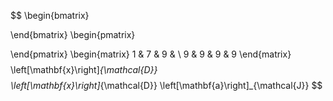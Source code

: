 $$
\begin{bmatrix}

\end{bmatrix}
\begin{pmatrix}

\end{pmatrix}
\begin{matrix}
1 & 7 & 9 &  \\
9 & 9 & 9 & 9
\end{matrix}
$$
$$
\left[\mathbf{x}\right]_{\mathcal{D}}
$$
$$
\left[\mathbf{x}\right]_{\mathcal{D}}
\left[\mathbf{a}\right]_{\mathcal{J}}
$$

```desmos-graph
```